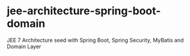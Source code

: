 # jee-architecture-spring-boot-domain
JEE 7 Architecture seed with Spring Boot, Spring Security, MyBatis and Domain Layer
